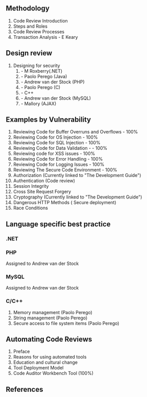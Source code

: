 ## Methodology

1.  Code Review Introduction
2.  Steps and Roles
3.  Code Review Processes
4.  Transaction Analysis - E Keary

## Design review

1.  Designing for security
    1.  \- M Roxberry(.NET)
    2.  \- Paolo Perego (Java)
    3.  \- Andrew van der Stock (PHP)
    4.  \- Paolo Perego (C)
    5.  \- C++
    6.  \- Andrew van der Stock (MySQL)
    7.  \- Mallory (AJAX)

## Examples by Vulnerability

1.  Reviewing Code for Buffer Overruns and Overflows - 100%
2.  Reviewing Code for OS Injection - 100%
3.  Reviewing Code for SQL Injection - 100%
4.  Reviewing Code for Data Validation - - 100%
5.  Reviewing code for XSS issues - 100%
6.  Reviewing Code for Error Handling - 100%
7.  Reviewing Code for Logging Issues - 100%
8.  Reviewing The Secure Code Environment - 100%
9.  Authorization (Currently linked to "The Development Guide")
10. Authentication (Code review)
11. Session Integrity
12. Cross Site Request Forgery
13. Cryptography (Currently linked to "The Development Guide")
14. Dangerous HTTP Methods ( Secure deployment)
15. Race Conditions

## Language specific best practice

### .NET

### PHP

Assigned to Andrew van der Stock

### MySQL

Assigned to Andrew van der Stock

### C/C++

1.  Memory management (Paolo Perego)
2.  String management (Paolo Perego)
3.  Secure access to file system items (Paolo Perego)

## Automating Code Reviews

1.  Preface
2.  Reasons for using automated tools
3.  Education and cultural change
4.  Tool Deployment Model
5.  Code Auditor Workbench Tool (100%)

## References